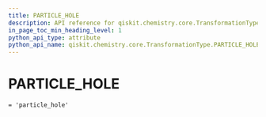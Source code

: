 ```yaml
---
title: PARTICLE_HOLE
description: API reference for qiskit.chemistry.core.TransformationType.PARTICLE_HOLE
in_page_toc_min_heading_level: 1
python_api_type: attribute
python_api_name: qiskit.chemistry.core.TransformationType.PARTICLE_HOLE
---
```


# PARTICLE\_HOLE

<span id="qiskit.chemistry.core.TransformationType.PARTICLE_HOLE" />

`= 'particle_hole'`

